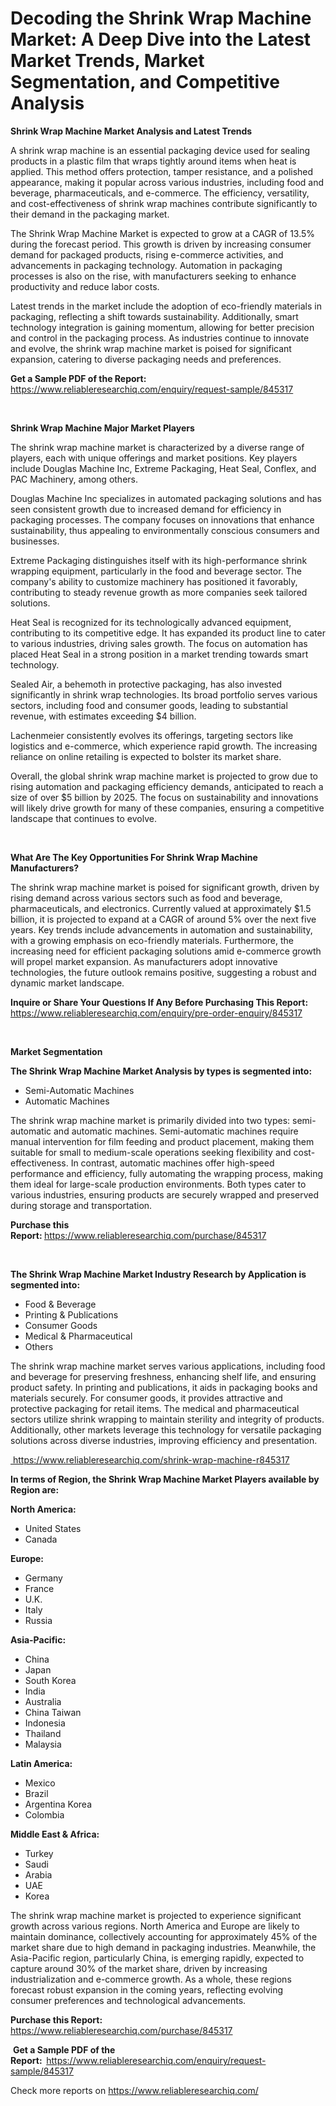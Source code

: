 <p><h1>Decoding the Shrink Wrap Machine Market: A Deep Dive into the Latest Market Trends, Market Segmentation, and Competitive Analysis</h1></p><p><strong>Shrink Wrap Machine Market Analysis and Latest Trends</strong></p>
<p><p>A shrink wrap machine is an essential packaging device used for sealing products in a plastic film that wraps tightly around items when heat is applied. This method offers protection, tamper resistance, and a polished appearance, making it popular across various industries, including food and beverage, pharmaceuticals, and e-commerce. The efficiency, versatility, and cost-effectiveness of shrink wrap machines contribute significantly to their demand in the packaging market.</p><p>The Shrink Wrap Machine Market is expected to grow at a CAGR of 13.5% during the forecast period. This growth is driven by increasing consumer demand for packaged products, rising e-commerce activities, and advancements in packaging technology. Automation in packaging processes is also on the rise, with manufacturers seeking to enhance productivity and reduce labor costs.</p><p>Latest trends in the market include the adoption of eco-friendly materials in packaging, reflecting a shift towards sustainability. Additionally, smart technology integration is gaining momentum, allowing for better precision and control in the packaging process. As industries continue to innovate and evolve, the shrink wrap machine market is poised for significant expansion, catering to diverse packaging needs and preferences.</p></p>
<p><strong>Get a Sample PDF of the Report:&nbsp;</strong> <a href="https://www.reliableresearchiq.com/enquiry/request-sample/845317?utm_campaign=2386&utm_medium=2&utm_source=Github&utm_content=ia&utm_term=17022025&utm_id=shrink-wrap-machine">https://www.reliableresearchiq.com/enquiry/request-sample/845317</a></p>
<p>&nbsp;</p>
<p><strong>Shrink Wrap Machine Major Market Players</strong></p>
<p><p>The shrink wrap machine market is characterized by a diverse range of players, each with unique offerings and market positions. Key players include Douglas Machine Inc, Extreme Packaging, Heat Seal, Conflex, and PAC Machinery, among others. </p><p>Douglas Machine Inc specializes in automated packaging solutions and has seen consistent growth due to increased demand for efficiency in packaging processes. The company focuses on innovations that enhance sustainability, thus appealing to environmentally conscious consumers and businesses.</p><p>Extreme Packaging distinguishes itself with its high-performance shrink wrapping equipment, particularly in the food and beverage sector. The company's ability to customize machinery has positioned it favorably, contributing to steady revenue growth as more companies seek tailored solutions.</p><p>Heat Seal is recognized for its technologically advanced equipment, contributing to its competitive edge. It has expanded its product line to cater to various industries, driving sales growth. The focus on automation has placed Heat Seal in a strong position in a market trending towards smart technology.</p><p>Sealed Air, a behemoth in protective packaging, has also invested significantly in shrink wrap technologies. Its broad portfolio serves various sectors, including food and consumer goods, leading to substantial revenue, with estimates exceeding $4 billion. </p><p>Lachenmeier consistently evolves its offerings, targeting sectors like logistics and e-commerce, which experience rapid growth. The increasing reliance on online retailing is expected to bolster its market share.</p><p>Overall, the global shrink wrap machine market is projected to grow due to rising automation and packaging efficiency demands, anticipated to reach a size of over $5 billion by 2025. The focus on sustainability and innovations will likely drive growth for many of these companies, ensuring a competitive landscape that continues to evolve.</p></p>
<p>&nbsp;</p>
<p><strong>What Are The Key Opportunities For Shrink Wrap Machine Manufacturers?</strong></p>
<p><p>The shrink wrap machine market is poised for significant growth, driven by rising demand across various sectors such as food and beverage, pharmaceuticals, and electronics. Currently valued at approximately $1.5 billion, it is projected to expand at a CAGR of around 5% over the next five years. Key trends include advancements in automation and sustainability, with a growing emphasis on eco-friendly materials. Furthermore, the increasing need for efficient packaging solutions amid e-commerce growth will propel market expansion. As manufacturers adopt innovative technologies, the future outlook remains positive, suggesting a robust and dynamic market landscape.</p></p>
<p><strong>Inquire or Share Your Questions If Any Before Purchasing This Report:</strong> <a href="https://www.reliableresearchiq.com/enquiry/pre-order-enquiry/845317?utm_campaign=2386&utm_medium=2&utm_source=Github&utm_content=ia&utm_term=17022025&utm_id=shrink-wrap-machine">https://www.reliableresearchiq.com/enquiry/pre-order-enquiry/845317</a></p>
<p>&nbsp;</p>
<p><strong>Market Segmentation</strong></p>
<p><strong>The Shrink Wrap Machine Market Analysis by types is segmented into:</strong></p>
<p><ul><li>Semi-Automatic Machines</li><li>Automatic Machines</li></ul></p>
<p><p>The shrink wrap machine market is primarily divided into two types: semi-automatic and automatic machines. Semi-automatic machines require manual intervention for film feeding and product placement, making them suitable for small to medium-scale operations seeking flexibility and cost-effectiveness. In contrast, automatic machines offer high-speed performance and efficiency, fully automating the wrapping process, making them ideal for large-scale production environments. Both types cater to various industries, ensuring products are securely wrapped and preserved during storage and transportation.</p></p>
<p><strong>Purchase this Report:&nbsp;</strong><a href="https://www.reliableresearchiq.com/purchase/845317?utm_campaign=2386&utm_medium=2&utm_source=Github&utm_content=ia&utm_term=17022025&utm_id=shrink-wrap-machine">https://www.reliableresearchiq.com/purchase/845317</a></p>
<p>&nbsp;</p>
<p><strong>The Shrink Wrap Machine Market Industry Research by Application is segmented into:</strong></p>
<p><ul><li>Food & Beverage</li><li>Printing & Publications</li><li>Consumer Goods</li><li>Medical & Pharmaceutical</li><li>Others</li></ul></p>
<p><p>The shrink wrap machine market serves various applications, including food and beverage for preserving freshness, enhancing shelf life, and ensuring product safety. In printing and publications, it aids in packaging books and materials securely. For consumer goods, it provides attractive and protective packaging for retail items. The medical and pharmaceutical sectors utilize shrink wrapping to maintain sterility and integrity of products. Additionally, other markets leverage this technology for versatile packaging solutions across diverse industries, improving efficiency and presentation.</p></p>
<p><a href="https://www.reliableresearchiq.com/shrink-wrap-machine-r845317?utm_campaign=2386&utm_medium=2&utm_source=Github&utm_content=ia&utm_term=17022025&utm_id=shrink-wrap-machine">&nbsp;https://www.reliableresearchiq.com/shrink-wrap-machine-r845317</a></p>
<p><strong>In terms of Region, the Shrink Wrap Machine Market Players available by Region are:</strong></p>
<p>
    <p> <strong> North America: </strong>
        <ul>
            <li>United States</li>
            <li>Canada</li>
        </ul>
        </p> 
    <p> <strong> Europe: </strong>
        <ul>
            <li>Germany</li>
            <li>France</li>
            <li>U.K.</li>
            <li>Italy</li>
            <li>Russia</li>
        </ul>
        </p> 
    <p> <strong> Asia-Pacific: </strong>
        <ul>
            <li>China</li>
            <li>Japan</li>
            <li>South Korea</li>
            <li>India</li>
            <li>Australia</li>
            <li>China Taiwan</li>
            <li>Indonesia</li>
            <li>Thailand</li>
            <li>Malaysia</li>
        </ul>
        </p> 
    <p> <strong> Latin America: </strong>
        <ul>
            <li>Mexico</li>
            <li>Brazil</li>
            <li>Argentina Korea</li>
            <li>Colombia</li>
        </ul>
        </p> 
    <p> <strong> Middle East & Africa: </strong>
        <ul>
            <li>Turkey</li>
            <li>Saudi</li>
            <li>Arabia</li>
            <li>UAE</li>
            <li>Korea</li>
        </ul>
    </p>
    </p>
<p><p>The shrink wrap machine market is projected to experience significant growth across various regions. North America and Europe are likely to maintain dominance, collectively accounting for approximately 45% of the market share due to high demand in packaging industries. Meanwhile, the Asia-Pacific region, particularly China, is emerging rapidly, expected to capture around 30% of the market share, driven by increasing industrialization and e-commerce growth. As a whole, these regions forecast robust expansion in the coming years, reflecting evolving consumer preferences and technological advancements.</p></p>
<p><strong>Purchase this Report: </strong><a href="https://www.reliableresearchiq.com/purchase/845317?utm_campaign=2386&utm_medium=2&utm_source=Github&utm_content=ia&utm_term=17022025&utm_id=shrink-wrap-machine">https://www.reliableresearchiq.com/purchase/845317</a></p>
<p>&nbsp;<strong>Get a Sample PDF of the Report:&nbsp;&nbsp;</strong><a href="https://www.reliableresearchiq.com/enquiry/request-sample/845317?utm_campaign=2386&utm_medium=2&utm_source=Github&utm_content=ia&utm_term=17022025&utm_id=shrink-wrap-machine">https://www.reliableresearchiq.com/enquiry/request-sample/845317</a></p>
<p><strong></strong></p>
<p>Check more reports on <a href="https://www.reliableresearchiq.com/?utm_campaign=2386&utm_medium=2&utm_source=Github&utm_content=ia&utm_term=17022025&utm_id=shrink-wrap-machine">https://www.reliableresearchiq.com/</a></p>